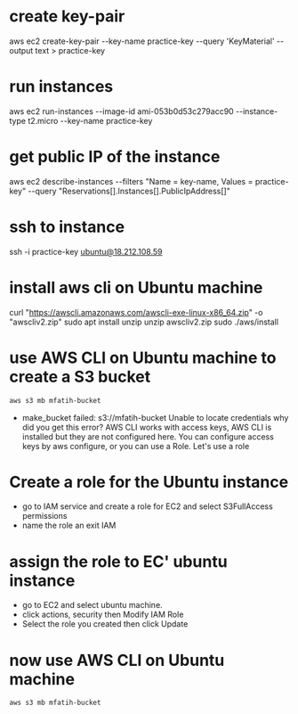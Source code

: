 
# create key-pair 
aws ec2 create-key-pair --key-name practice-key --query 'KeyMaterial' --output text > practice-key

# run instances 
aws ec2 run-instances --image-id ami-053b0d53c279acc90 --instance-type t2.micro --key-name practice-key

# get public IP of the instance
aws ec2 describe-instances --filters "Name = key-name, Values = practice-key" --query "Reservations[].Instances[].PublicIpAddress[]"

# ssh to instance
ssh -i practice-key ubuntu@18.212.108.59 

# install aws cli on Ubuntu machine
curl "https://awscli.amazonaws.com/awscli-exe-linux-x86_64.zip" -o "awscliv2.zip"
sudo apt install unzip
unzip awscliv2.zip
sudo ./aws/install

# use AWS CLI on Ubuntu machine to create a S3 bucket
```bash
aws s3 mb mfatih-bucket
```

- make_bucket failed: s3://mfatih-bucket Unable to locate credentials
why did you get this error?
AWS CLI works with access keys, AWS CLI is installed but they are not configured here.
You can configure access keys by aws configure, or
you can use a Role.
Let's use a role

# Create a role for the Ubuntu instance
- go to IAM service and create a role for EC2 and select S3FullAccess permissions
- name the role an exit IAM

# assign the role to EC' ubuntu instance
- go to EC2 and select ubuntu machine.
- click actions, security then Modify IAM Role
- Select the role you created then click Update

# now use AWS CLI on Ubuntu machine
```bash
aws s3 mb mfatih-bucket
```




